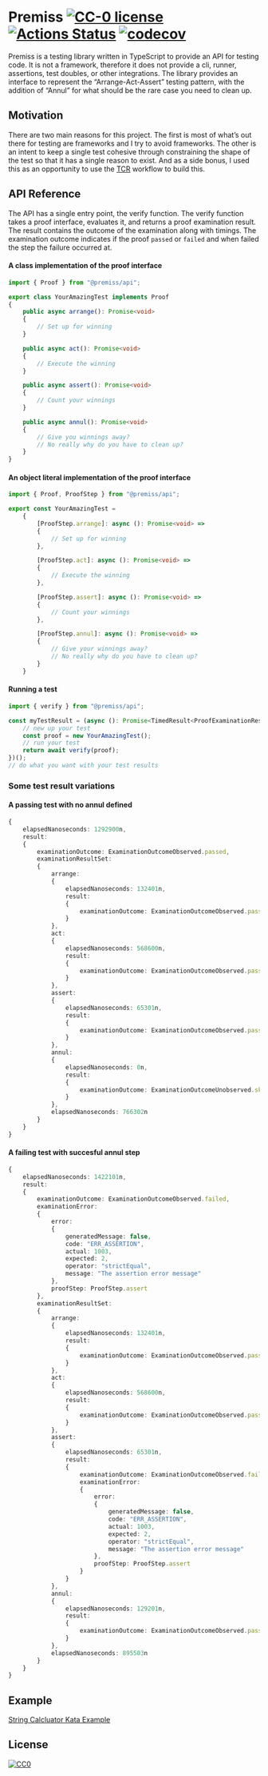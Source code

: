 #  Premiss [![CC-0 license](https://img.shields.io/badge/License-CC--0-blue.svg)](https://creativecommons.org/licenses/by-nd/4.0) [![Actions Status](https://github.com/gotmonkey/premiss/workflows/test/badge.svg?branch=Example)](https://github.com/gotmonkey/premiss/actions) [![codecov](https://codecov.io/gh/gotmonkey/premiss/branch/Example/graph/badge.svg?token=7PITAAEMMK&flag=premiss)](https://codecov.io/gh/gotmonkey/premiss)
Premiss is a testing library written in TypeScript to provide an API for testing code. It is not a framework, therefore it does not provide a cli, runner, assertions, test doubles, or other integrations. The library provides an interface to represent the “Arrange-Act-Assert” testing pattern, with the addition of “Annul” for what should be the rare case you need to clean up.

## Motivation
There are two main reasons for this project. The first is most of what’s out there for testing are frameworks and I try to avoid frameworks. The other is an intent to keep a single test cohesive through constraining the shape of the test so that it has a single reason to exist. And as a side bonus, I used this as an opportunity to use the [TCR](https://medium.com/@kentbeck_7670/test-commit-revert-870bbd756864) workflow to build this.

## API Reference
The API has a single entry point, the verify function. The verify function takes a proof interface, evaluates it, and returns a proof examination result. The result contains the outcome of the examination along with timings. The examination outcome indicates if the proof `passed` or `failed` and when failed the step the failure occurred at.

#### A class implementation of the  proof interface
```typescript
import { Proof } from "@premiss/api";

export class YourAmazingTest implements Proof
{
    public async arrange(): Promise<void>
    {
        // Set up for winning
    }

    public async act(): Promise<void>
    {
        // Execute the winning
    }

    public async assert(): Promise<void>
    {
        // Count your winnings
    }

    public async annul(): Promise<void>
    {
        // Give you winnings away?
        // No really why do you have to clean up?
    }
}
```

#### An object literal implementation of the  proof interface
```typescript
import { Proof, ProofStep } from "@premiss/api";

export const YourAmazingTest =
    {
        [ProofStep.arrange]: async (): Promise<void> =>
        {
            // Set up for winning
        },

        [ProofStep.act]: async (): Promise<void> =>
        {
            // Execute the winning
        },

        [ProofStep.assert]: async (): Promise<void> =>
        {
            // Count your winnings
        },

        [ProofStep.annul]: async (): Promise<void> =>
        {
            // Give your winnings away?
            // No really why do you have to clean up?
        }
    }
```

#### Running a test
```typescript
import { verify } from "@premiss/api";

const myTestResult = (async (): Promise<TimedResult<ProofExaminationResult>> => {
    // new up your test
    const proof = new YourAmazingTest();
    // run your test
    return await verify(proof);
})();
// do what you want with your test results
```

### Some test result variations

#### A passing test with no annul defined
```typescript
{
    elapsedNanoseconds: 1292900n,
    result: 
    {
        examinationOutcome: ExaminationOutcomeObserved.passed,
        examinationResultSet: 
        {
            arrange: 
            {
                elapsedNanoseconds: 132401n,
                result: 
                {
                    examinationOutcome: ExaminationOutcomeObserved.passed
                }
            },
            act: 
            {
                elapsedNanoseconds: 568600n,
                result: 
                {
                    examinationOutcome: ExaminationOutcomeObserved.passed
                }
            },
            assert: 
            {
                elapsedNanoseconds: 65301n,
                result: 
                {
                    examinationOutcome: ExaminationOutcomeObserved.passed
                }
            },
            annul: 
            {
                elapsedNanoseconds: 0n,
                result: 
                {
                    examinationOutcome: ExaminationOutcomeUnobserved.skipped
                }
            },
            elapsedNanoseconds: 766302n
        }
    }
}
```

#### A failing test with succesful annul step
```typescript
{
    elapsedNanoseconds: 1422101n,
    result: 
    {
        examinationOutcome: ExaminationOutcomeObserved.failed,
        examinationError: 
        {
            error:
            {
                generatedMessage: false,
                code: "ERR_ASSERTION",
                actual: 1003,
                expected: 2,
                operator: "strictEqual",
                message: "The assertion error message"
            },
            proofStep: ProofStep.assert
        },
        examinationResultSet: 
        {
            arrange: 
            {
                elapsedNanoseconds: 132401n,
                result: 
                {
                    examinationOutcome: ExaminationOutcomeObserved.passed
                }
            },
            act: 
            {
                elapsedNanoseconds: 568600n,
                result: 
                {
                    examinationOutcome: ExaminationOutcomeObserved.passed
                }
            },
            assert: 
            {
                elapsedNanoseconds: 65301n,
                result: 
                {
                    examinationOutcome: ExaminationOutcomeObserved.failed,
                    examinationError: 
                    {
                        error:
                        {
                            generatedMessage: false,
                            code: "ERR_ASSERTION",
                            actual: 1003,
                            expected: 2,
                            operator: "strictEqual",
                            message: "The assertion error message"
                        },
                        proofStep: ProofStep.assert
                    }
                }
            },
            annul: 
            {
                elapsedNanoseconds: 129201n,
                result: 
                {
                    examinationOutcome: ExaminationOutcomeObserved.passed
                }
            },
            elapsedNanoseconds: 895503n
        }
    }
}
```

## Example
[String Calcluator Kata Example](https://github.com/gotmonkey/premiss/tree/master/example)

## License
[![CC0](https://licensebuttons.net/p/zero/1.0/88x31.png)](https://creativecommons.org/publicdomain/zero/1.0/)